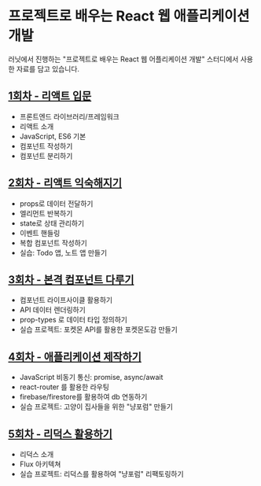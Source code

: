 # 프로젝트로 배우는 React 웹 애플리케이션 개발

러닛에서 진행하는 "프로젝트로 배우는 React 웹 어플리케이션 개발" 스터디에서 사용한 자료를 담고 있습니다.

## [1회차 - 리액트 입문](./Lecture1/README.md)

- 프론트엔드 라이브러리/프레임워크
- 리액트 소개
- JavaScript, ES6 기본
- 컴포넌트 작성하기
- 컴포넌트 분리하기

## [2회차 - 리액트 익숙해지기](./Lecture2/README.md)

- props로 데이터 전달하기
- 엘리먼트 반복하기
- state로 상태 관리하기
- 이벤트 핸들링
- 복합 컴포넌트 작성하기
- 실습: Todo 앱, 노트 앱 만들기

## [3회차 -  본격 컴포넌트 다루기](./Lecture3/README.md)

- 컴포넌트 라이프사이클 활용하기
- API 데이터 렌더링하기
- prop-types 로 데이터 타입 정의하기
- 실습 프로젝트: 포켓몬 API를 활용한 포켓몬도감 만들기

## [4회차 - 애플리케이션 제작하기](./Lecture4/README.md)

- JavaScript 비동기 통신: promise, async/await
- react-router 를 활용한 라우팅
- firebase/firestore를 활용하여 db 연동하기
- 실습 프로젝트: 고양이 집사들을 위한 "냥포럼" 만들기

## [5회차 - 리덕스 활용하기](./Lecture5/README.md)

- 리덕스 소개
- Flux 아키텍쳐
- 실습 프로젝트: 리덕스를 활용하여 "냥포럼" 리팩토링하기